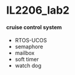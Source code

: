 # IL2206_lab2

#### cruise control system

- RTOS-UCOS
- semaphore
- mailbox
- soft timer
- watch dog

